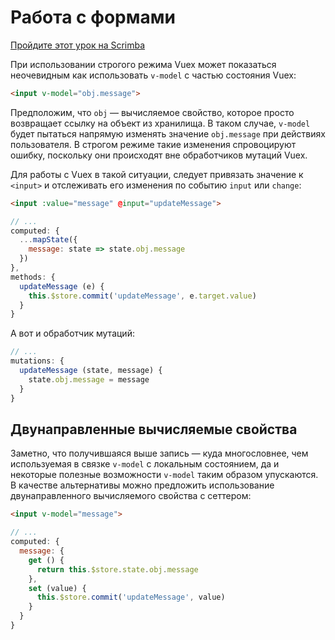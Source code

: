 # Работа с формами

<div class="scrimba"><a href="https://scrimba.com/p/pnyzgAP/cqKRgEC9" target="_blank" rel="noopener noreferrer">Пройдите этот урок на Scrimba</a></div>

При использовании строгого режима Vuex может показаться неочевидным как использовать `v-model` с частью состояния Vuex:

```html
<input v-model="obj.message">
```

Предположим, что `obj` — вычисляемое свойство, которое просто возвращает ссылку на объект из хранилища. В таком случае, `v-model` будет пытаться напрямую изменять значение `obj.message` при действиях пользователя. В строгом режиме такие изменения спровоцируют ошибку, поскольку они происходят вне обработчиков мутаций Vuex.

Для работы с Vuex в такой ситуации, следует привязать значение к `<input>` и отслеживать его изменения по событию `input` или `change`:

```html
<input :value="message" @input="updateMessage">
```

```js
// ...
computed: {
  ...mapState({
    message: state => state.obj.message
  })
},
methods: {
  updateMessage (e) {
    this.$store.commit('updateMessage', e.target.value)
  }
}
```

А вот и обработчик мутаций:

```js
// ...
mutations: {
  updateMessage (state, message) {
    state.obj.message = message
  }
}
```

## Двунаправленные вычисляемые свойства

Заметно, что получившаяся выше запись — куда многословнее, чем используемая в связке `v-model` с локальным состоянием, да и некоторые полезные возможности `v-model` таким образом упускаются. В качестве альтернативы можно предложить использование двунаправленного вычисляемого свойства с сеттером:

```html
<input v-model="message">
```

```js
// ...
computed: {
  message: {
    get () {
      return this.$store.state.obj.message
    },
    set (value) {
      this.$store.commit('updateMessage', value)
    }
  }
}
```
